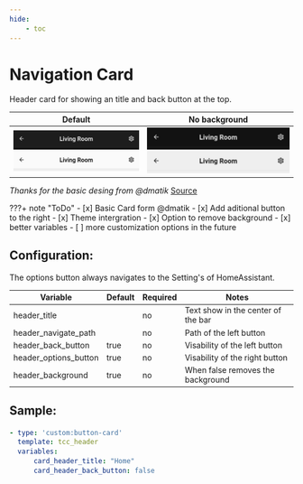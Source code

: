 ```yaml
---
hide:
    - toc
---
```

# Navigation Card

Header card for showing an title and back button at the top.

| Default                                                                                                                     | No background                                                                                                                         |
| --------------------------------------------------------------------------------------------------------------------------- | ------------------------------------------------------------------------------------------------------------------------------------- |
| ![Header Preview](/images/Header_Preview-dark.png#only-dark) ![Header Preview](/images/Header_Preview-light.png#only-light) | ![Header Preview](/images/Header_Preview-dark-nobg.png#only-dark) ![Header Preview](/images/Header_Preview-light-nobg.png#only-light) |

*Thanks for the basic desing from @dmatik*
[Source](https://github.com/dmatik/homeassistant-config/blob/master/homeassistant/config/lovelace_minimalist/templates/card_templates_custom/custom_card_header/card_header.yaml)

???+ note "ToDo"
    - [x] Basic Card form @dmatik
    - [x] Add aditional button to the right
    - [x] Theme intergration
    - [x] Option to remove background
    - [x] better variables
    - [ ] more customization options in the future

## Configuration:

The options button always navigates to the Setting's of HomeAssistant.

| Variable              | Default | Required | Notes                                |
| --------------------- | ------- | -------- | ------------------------------------ |
| header_title          |         | no       | Text show in the center of the bar   |
| header_navigate_path  |         | no       | Path of the left button              |
| header_back_button    | true    | no       | Visability of the left button        |
| header_options_button | true    | no       | Visability of the right button       |
| header_background     | true    | no       | When false removes the background    |

## Sample:

```yaml
- type: 'custom:button-card'
  template: tcc_header
  variables:
      card_header_title: "Home"
      card_header_back_button: false
```